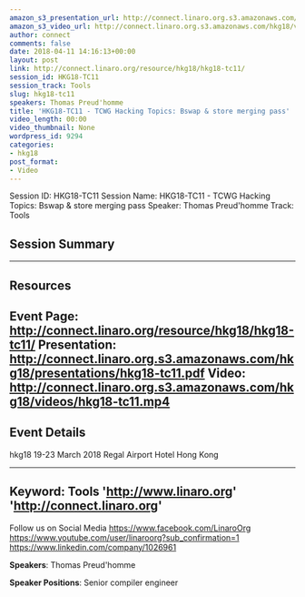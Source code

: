 ```yaml
---
amazon_s3_presentation_url: http://connect.linaro.org.s3.amazonaws.com/hkg18/presentations/hkg18-tc11.pdf
amazon_s3_video_url: http://connect.linaro.org.s3.amazonaws.com/hkg18/videos/hkg18-tc11.mp4
author: connect
comments: false
date: 2018-04-11 14:16:13+00:00
layout: post
link: http://connect.linaro.org/resource/hkg18/hkg18-tc11/
session_id: HKG18-TC11
session_track: Tools
slug: hkg18-tc11
speakers: Thomas Preud'homme
title: 'HKG18-TC11 - TCWG Hacking Topics: Bswap & store merging pass'
video_length: 00:00
video_thumbnail: None
wordpress_id: 9294
categories:
- hkg18
post_format:
- Video
---
```


Session ID: HKG18-TC11
Session Name: HKG18-TC11 - TCWG Hacking Topics: Bswap & store merging pass
Speaker: Thomas Preud'homme
Track: Tools


## Session Summary

---------------------------------------------------
## Resources
Event Page: http://connect.linaro.org/resource/hkg18/hkg18-tc11/
Presentation: http://connect.linaro.org.s3.amazonaws.com/hkg18/presentations/hkg18-tc11.pdf
Video: http://connect.linaro.org.s3.amazonaws.com/hkg18/videos/hkg18-tc11.mp4
 ---------------------------------------------------
## Event Details
hkg18
19-23 March 2018 
Regal Airport Hotel Hong Kong

---------------------------------------------------
Keyword: Tools
'http://www.linaro.org'
'http://connect.linaro.org'
---------------------------------------------------
Follow us on Social Media
https://www.facebook.com/LinaroOrg
https://www.youtube.com/user/linaroorg?sub_confirmation=1
https://www.linkedin.com/company/1026961

**Speakers**: Thomas Preud'homme

**Speaker Positions**: Senior compiler engineer


